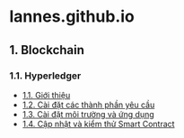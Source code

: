 # lannes.github.io

## 1. Blockchain

### **1.1. Hyperledger**

* [1.1. Giới thiệu](./hyperledger/tutorial0)
* [1.2. Cài đặt các thành phần yêu cầu](./hyperledger/tutorial0)
* [1.3. Cài đặt môi trường và ứng dụng](./hyperledger/tutorial2)
* [1.4. Cập nhật và kiểm thử Smart Contract](./hyperledger/tutorial3)


